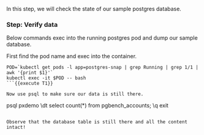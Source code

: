 In this step, we will check the state of our sample postgres database.

### Step: Verify data

Below commands exec into the running postgres pod and dump our sample database.

First find the pod name and exec into the container.
```
POD=`kubectl get pods -l app=postgres-snap | grep Running | grep 1/1 | awk '{print $1}'`
kubectl exec -it $POD -- bash
```{{execute T1}}

Now use psql to make sure our data is still there.
```
psql pxdemo
\dt
select count(*) from pgbench_accounts;
\q
exit
```{{execute T1}}

Observe that the database table is still there and all the content intact!

